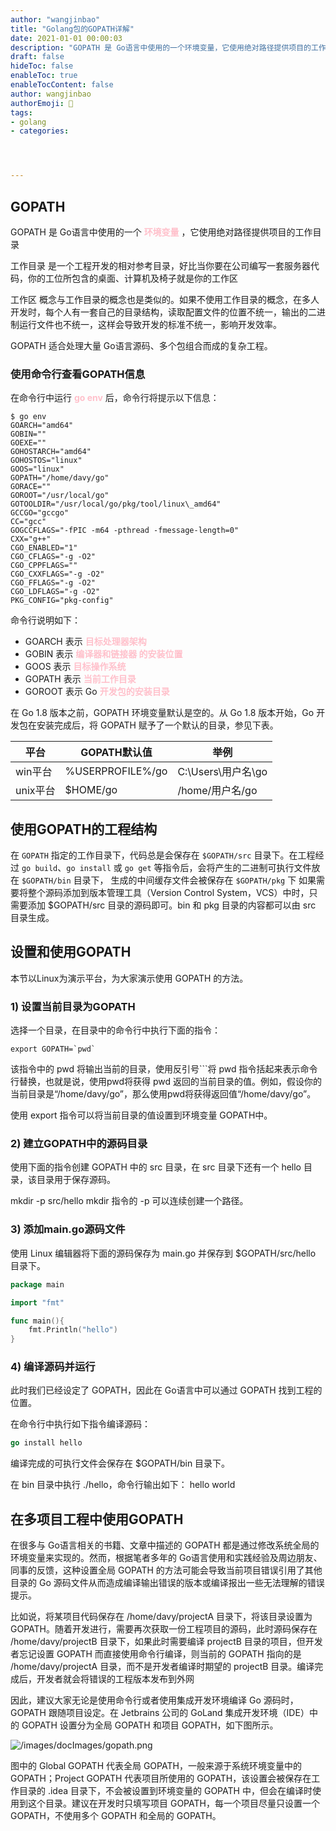 ```yaml
---
author: "wangjinbao"
title: "Golang包的GOPATH详解"
date: 2021-01-01 00:00:03
description: "GOPATH 是 Go语言中使用的一个环境变量，它使用绝对路径提供项目的工作目录"
draft: false
hideToc: false
enableToc: true
enableTocContent: false
author: wangjinbao
authorEmoji: 👻
tags: 
- golang
- categories:




---
```

## GOPATH
GOPATH 是 Go语言中使用的一个 <font color='pink'>**环境变量**</font> ，它使用绝对路径提供项目的工作目录

工作目录 是一个工程开发的相对参考目录，好比当你要在公司编写一套服务器代码，你的工位所包含的桌面、计算机及椅子就是你的工作区

工作区 概念与工作目录的概念也是类似的。如果不使用工作目录的概念，在多人开发时，每个人有一套自己的目录结构，读取配置文件的位置不统一，输出的二进制运行文件也不统一，这样会导致开发的标准不统一，影响开发效率。

GOPATH 适合处理大量 Go语言源码、多个包组合而成的复杂工程。

### 使用命令行查看GOPATH信息
在命令行中运行 <font color='pink'>**go env**</font> 后，命令行将提示以下信息：
```shell
$ go env  
GOARCH="amd64"  
GOBIN=""  
GOEXE=""  
GOHOSTARCH="amd64"  
GOHOSTOS="linux"  
GOOS="linux"  
GOPATH="/home/davy/go"  
GORACE=""  
GOROOT="/usr/local/go"  
GOTOOLDIR="/usr/local/go/pkg/tool/linux\_amd64"  
GCCGO="gccgo"  
CC="gcc"  
GOGCCFLAGS="-fPIC -m64 -pthread -fmessage-length=0"  
CXX="g++"  
CGO_ENABLED="1"  
CGO_CFLAGS="-g -O2"  
CGO_CPPFLAGS=""  
CGO_CXXFLAGS="-g -O2"  
CGO_FFLAGS="-g -O2"  
CGO_LDFLAGS="-g -O2"  
PKG_CONFIG="pkg-config"
```

命令行说明如下：
+ GOARCH 表示 <font color='pink'>**目标处理器架构**</font>
+ GOBIN 表示 <font color='pink'>**编译器和链接器 的安装位置**</font>
+ GOOS 表示 <font color='pink'>**目标操作系统**</font>
+ GOPATH 表示 <font color='pink'>**当前工作目录**</font>
+ GOROOT 表示 Go <font color='pink'>**开发包的安装目录**</font>

在 Go 1.8 版本之前，GOPATH 环境变量默认是空的。从 Go 1.8 版本开始，Go 开发包在安装完成后，将 GOPATH 赋予了一个默认的目录，参见下表。

| 平台 | GOPATH默认值    | 举例    |
|--|-----|-----|
| win平台 |  %USERPROFILE%/go   |  C:\Users\用户名\go   |
| unix平台 |  $HOME/go   |  /home/用户名/go |

## 使用GOPATH的工程结构
在 `GOPATH` 指定的工作目录下，代码总是会保存在 `$GOPATH/src` 目录下。在工程经过 `go build`、`go install` 或 `go get` 等指令后，会将产生的二进制可执行文件放在 `$GOPATH/bin` 目录下，
生成的中间缓存文件会被保存在 `$GOPATH/pkg` 下
如果需要将整个源码添加到版本管理工具（Version Control System，VCS）中时，只需要添加 $GOPATH/src 目录的源码即可。bin 和 pkg 目录的内容都可以由 src 目录生成。

## 设置和使用GOPATH

本节以Linux为演示平台，为大家演示使用 GOPATH 的方法。
### 1) 设置当前目录为GOPATH
选择一个目录，在目录中的命令行中执行下面的指令：
```shell
export GOPATH=`pwd`
```
该指令中的 pwd 将输出当前的目录，使用反引号```将 pwd 指令括起来表示命令行替换，也就是说，使用pwd将获得 pwd 返回的当前目录的值。例如，假设你的当前目录是“/home/davy/go”，那么使用pwd将获得返回值“/home/davy/go”。

使用 export 指令可以将当前目录的值设置到环境变量 GOPATH中。

### 2) 建立GOPATH中的源码目录
使用下面的指令创建 GOPATH 中的 src 目录，在 src 目录下还有一个 hello 目录，该目录用于保存源码。

mkdir -p src/hello
mkdir 指令的 -p 可以连续创建一个路径。

### 3) 添加main.go源码文件
使用 Linux 编辑器将下面的源码保存为 main.go 并保存到 $GOPATH/src/hello 目录下。
```go
package main

import "fmt"

func main(){
    fmt.Println("hello")
}
```
### 4) 编译源码并运行
此时我们已经设定了 GOPATH，因此在 Go语言中可以通过 GOPATH 找到工程的位置。

在命令行中执行如下指令编译源码：
```go
go install hello
```

编译完成的可执行文件会保存在 $GOPATH/bin 目录下。

在 bin 目录中执行 ./hello，命令行输出如下：
hello world


## 在多项目工程中使用GOPATH
在很多与 Go语言相关的书籍、文章中描述的 GOPATH 都是通过修改系统全局的环境变量来实现的。然而，根据笔者多年的 Go语言使用和实践经验及周边朋友、同事的反馈，这种设置全局 GOPATH 的方法可能会导致当前项目错误引用了其他目录的 Go 源码文件从而造成编译输出错误的版本或编译报出一些无法理解的错误提示。

比如说，将某项目代码保存在 /home/davy/projectA 目录下，将该目录设置为 GOPATH。随着开发进行，需要再次获取一份工程项目的源码，此时源码保存在 /home/davy/projectB 目录下，如果此时需要编译 projectB 目录的项目，但开发者忘记设置 GOPATH 而直接使用命令行编译，则当前的 GOPATH 指向的是 /home/davy/projectA 目录，而不是开发者编译时期望的 projectB 目录。编译完成后，开发者就会将错误的工程版本发布到外网

因此，建议大家无论是使用命令行或者使用集成开发环境编译 Go 源码时，GOPATH 跟随项目设定。在 Jetbrains 公司的 GoLand 集成开发环境（IDE）中的 GOPATH 设置分为全局 GOPATH 和项目 GOPATH，如下图所示。


![/images/docImages/gopath.png](/images/docImages/gopath.png)

图中的 Global GOPATH 代表全局 GOPATH，一般来源于系统环境变量中的 GOPATH；Project GOPATH 代表项目所使用的 GOPATH，该设置会被保存在工作目录的 .idea 目录下，不会被设置到环境变量的 GOPATH 中，但会在编译时使用到这个目录。建议在开发时只填写项目 GOPATH，每一个项目尽量只设置一个 GOPATH，不使用多个 GOPATH 和全局的 GOPATH。


